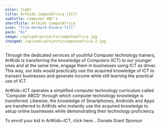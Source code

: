 ```yaml
---
color: light
title: Artkids ComputAfrica (ICT)
subtitle: Computer ABC's
shortTitle: Artkids ComputAfrica
icon: "file-earmark-binary-fill"
pack: "bi"
image: /uploads/projects/computeafrica.jpg
changed: /uploads/projects/computeafrica-2.jpg
---
```

Through the dedicated services of youthful Computer technology trainers, ArtKids is transferring the knowledge of Computers (ICT) to our younger ones and at the same time, engage them in businesses using ICT as  driver. This way, our kids would practically use the acquired knowledge of ICT to transact businesses and generate income while still learning the practical use of ICT.

ArtKids~ICT operates a simplified computer technology curriculum called 'Computer ABCD' through which computer technology knowledge is transferred. Likewise, the knowledge of Smartphones, Androids and Apps are transferred to ArtKids who instantly use the acquired knowledge to setup online businesses while demonstrating their technology proficiency.

To enroll your kid in ArtKids~ICT, click here...
Donate
Grant
Sponsor